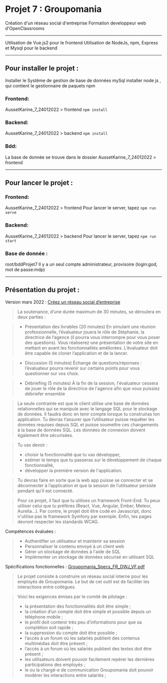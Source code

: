 # Projet 7 : Groupomania
Création d'un réseau social d'entreprise
Formation developpeur web d'OpenClassrooms  

--------------------------------------
  
Utilisation de Vue.js2 pour le frontend
Utilisation de NodeJs, npm, Express et Mysql pour le backend
  
-----------
## Pour installer le projet :

Installer le Systême de gestion de base de données mySql
installer node js , qui contient le gestionnaire de paquets npm

### Frontend:
AussetKarine_7_24012022 > frontend
```npm install```

### Backend:
AussetKarine_7_24012022 > backend
```npm install```

### Bdd:
La base de donnée se trouve dans le dossier 
AussetKarine_7_24012022 > frontend

-----------
## Pour lancer le projet :

### Frontend:
AussetKarine_7_24012022 > frontend
Pour lancer le server, tapez ```npm run serve```

### Backend:
AussetKarine_7_24012022 > backend
Pour lancer le server, tapez ```npm run start```

### Base de donnée :
root/bddProjet7
Il y a un seul compte administrateur, provisoire (login:god, mot de passe:mdp)

-----------
## Présentation du projet :


Version mars 2022 :
[Créez un réseau social d’entreprise](https://course.oc-static.com/projects/DWJ_FR_P7/DW+P7+-+Creez+un+reseau+social+d%E2%80%99entreprise+-+Scenario.pdf) 

> La soutenance, d’une durée maximum de 30 minutes, se déroulera en deux parties :

> * Présentation des livrables (20 minutes)
En simulant une réunion professionnelle, l’évaluateur jouera le rôle de Stéphanie, la directrice de l’agence (il pourra vous interrompre pour vous poser des questions).
Vous réaliserez une présentation de votre site en mettant en avant les fonctionnalités améliorées.
L’évaluateur doit être capable de cloner l’application et de la lancer.

> * Discussion (5 minutes)
Échange de questions/réponses : l’évaluateur pourra revenir sur certains points pour vous questionner sur vos choix.

> * Débriefing (5 minutes)
À la fin de la session, l'évaluateur cessera de jouer le rôle de la directrice de l'agence afin que vous puissiez débriefer ensemble


> La seule contrainte est que le client utilise une base de données relationnelles qui se manipule avec le langage SQL pour le stockage de données.
> Il faudra donc en tenir compte lorsque tu construiras ton application.
> Tu devras t’assurer que l’utilisateur puisse requêter les données requises depuis SQL et puisse soumettre ces changements à la base de données SQL.
> Les données de connexion doivent également être sécurisées. 

> Tu vas devoir :
> * choisir la fonctionnalité que tu vas développer,
> * estimer le temps que tu passeras sur le développement de chaque fonctionnalité,
> * développer la première version de l'application.

> Tu devras faire en sorte que la web app puisse se connecter et se déconnecter à l’application et que la session de l’utilisateur persiste pendant qu’il est connecté.

> Pour ce projet, il faut que tu utilises un framework Front-End. Tu peux utiliser celui que tu préfères (React, Vue, Angular, Ember, Meteor, Aurelia...).
> Par contre, le projet doit être codé en Javascript, donc n'utilise pas le framework Symfony par exemple. Enfin, tes pages devront respecter les standards WCAG.

Compétences évaluées :
> * Authentifier un utilisateur et maintenir sa session
> * Personnaliser le contenu envoyé à un client web
> * Gérer un stockage de données à l'aide de SQL
> * Implémenter un stockage de données sécurisé en utilisant SQL



Spécifications fonctionnelles : 
[Groupomania_Specs_FR_DWJ_VF.pdf](https://s3-eu-west-1.amazonaws.com/course.oc-static.com/projects/DWJ_FR_P7/Groupomania_Specs_FR_DWJ_VF.pdf)

> Le projet consiste à construire un réseau social interne pour les employés de Groupomania.
> Le but de cet outil est de faciliter les interactions entre collègues. 

> Voici les exigences émises par le comité de pilotage :
> * la présentation des fonctionnalités doit être simple ;
> * la création d’un compte doit être simple et possible depuis un téléphone mobile ;
> * le profil doit contenir très peu d’informations pour que sa complétion soit rapide ;
> * la suppression du compte doit être possible ;
> * l’accès à un forum où les salariés publient des contenus multimédias doit être présent ;
> * l’accès à un forum où les salariés publient des textes doit être présent ;
> * les utilisateurs doivent pouvoir facilement repérer les dernières participations des employés ;
> * le ou la chargé-e de communication Groupomania doit pouvoir modérer les interactions entre salariés ;